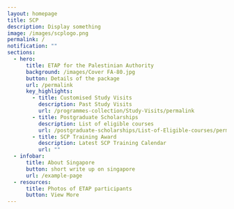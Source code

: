 ```yaml
---
layout: homepage
title: SCP
description: Display something
image: /images/scplogo.png
permalink: /
notification: ""
sections:
  - hero:
      title: ETAP for the Palestinian Authority
      background: /images/Cover FA-80.jpg
      button: Details of the package
      url: /permalink
      key_highlights:
        - title: Customised Study Visits
          description: Past Study Visits
          url: /programmes-collection/Study-Visits/permalink
        - title: Postgraduate Scholarships
          description: List of eligible courses
          url: /postgraduate-scholarships/List-of-Eligible-courses/permalink
        - title: SCP Training Award
          description: Latest SCP Training Calendar
          url: ""
  - infobar:
      title: About Singapore
      button: short write up on singapore
      url: /example-page
  - resources:
      title: Photos of ETAP participants
      button: View More
---
```

